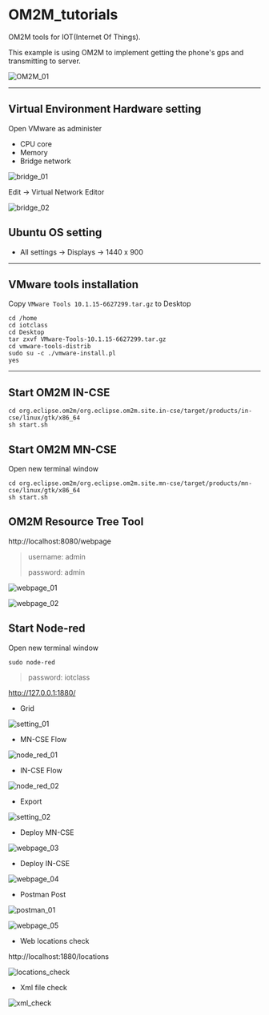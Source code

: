 # OM2M_tutorials
OM2M tools for IOT(Internet Of Things).

This example is using OM2M to implement getting the phone's gps and transmitting to server.

![OM2M_01](images/OM2M_01.PNG?raw=true)

--------------------------

## Virtual Environment Hardware setting

Open VMware as administer

* CPU core
* Memory
* Bridge network

![bridge_01](images/bridge_01.png?raw=true)

Edit -> Virtual Network Editor

![bridge_02](images/bridge_02.png?raw=true)

## Ubuntu OS setting

* All settings -> Displays -> 1440 x 900

--------------------------

## VMware tools installation

Copy `VMware Tools 10.1.15-6627299.tar.gz` to Desktop

```
cd /home
cd iotclass
cd Desktop
tar zxvf VMware-Tools-10.1.15-6627299.tar.gz
cd vmware-tools-distrib
sudo su -c ./vmware-install.pl
yes
```

--------------------------

## Start OM2M IN-CSE

```
cd org.eclipse.om2m/org.eclipse.om2m.site.in-cse/target/products/in-cse/linux/gtk/x86_64
sh start.sh
```

## Start OM2M MN-CSE

Open new terminal window

```
cd org.eclipse.om2m/org.eclipse.om2m.site.mn-cse/target/products/mn-cse/linux/gtk/x86_64
sh start.sh
```

## OM2M Resource Tree Tool

http://localhost:8080/webpage

> username: admin
>
> password: admin

![webpage_01](images/webpage_01.png?raw=true)

![webpage_02](images/webpage_02.png?raw=true)

## Start Node-red

Open new terminal window

```
sudo node-red
```
> password: iotclass

http://127.0.0.1:1880/

* Grid

![setting_01](images/setting_01.png?raw=true)

* MN-CSE Flow

![node_red_01](images/node_red_01.png?raw=true)

* IN-CSE Flow

![node_red_02](images/node_red_02.png?raw=true)

* Export

![setting_02](images/setting_02.png?raw=true)

* Deploy MN-CSE

![webpage_03](images/webpage_03.png?raw=true)

* Deploy IN-CSE

![webpage_04](images/webpage_04.png?raw=true)

* Postman Post

![postman_01](images/postman_01.png?raw=true)

![webpage_05](images/webpage_05.png?raw=true)

* Web locations check

http://localhost:1880/locations

![locations_check](images/locations_check.png?raw=true)

* Xml file check

![xml_check](images/xml_check.png?raw=true)